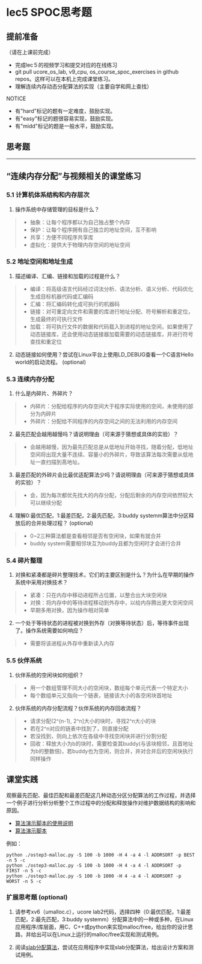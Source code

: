 # lec5 SPOC思考题

## **提前准备**
（请在上课前完成）

- 完成lec５的视频学习和提交对应的在线练习
- git pull ucore_os_lab, v9_cpu, os_course_spoc_exercises in github repos。这样可以在本机上完成课堂练习。
- 理解连续内存动态分配算法的实现（主要自学和网上查找）

NOTICE
- 有"hard"标记的题有一定难度，鼓励实现。
- 有"easy"标记的题很容易实现，鼓励实现。
- 有"midd"标记的题是一般水平，鼓励实现。


## 思考题
---

## “连续内存分配”与视频相关的课堂练习

### 5.1 计算机体系结构和内存层次

1. 操作系统中存储管理的目标是什么？
  >- 抽象：让每个程序都以为自己独占整个内存
  >- 保护：让每个程序拥有自己独立的地址空间，互不影响
  >- 共享：方便不同程序共享库
  >- 虚拟化：提供大于物理内存空间的地址空间

### 5.2 地址空间和地址生成
1. 描述编译、汇编、链接和加载的过程是什么？
>- 编译：将高级语言代码经过词法分析、语法分析、语义分析、代码优化生成目标机器代码或汇编码
>- 汇编：将汇编码转化成可执行的机器码
>- 链接：对可重定向文件和需要的库进行地址分配、符号解析和重定位，生成最终的可执行文件
>- 加载：将可执行文件的数据和代码载入到进程的地址空间，如果使用了动态链接库，还会使用动态链接器加载需要的动态链接库，并进行符号查找和重定位

2. 动态链接如何使用？尝试在Linux平台上使用LD_DEBUG查看一个C语言Hello world的启动流程。  (optional)



### 5.3 连续内存分配
1. 什么是内碎片、外碎片？
>- 内碎片：分配给程序的内存空间大于程序实际使用的空间，未使用的部分为内碎片
>- 外碎片：分配给不同程序的内存空间之间的无法利用的内存空间

2. 最先匹配会越用越慢吗？请说明理由（可来源于猜想或具体的实验）？
>- 会越用越慢，因为最先匹配总是从低地址开始寻找，随着分配，低地址空间将出现大量不连续、容量小的外碎片，导致该算法每次需要从低地址一直扫描到髙地址。

3. 最差匹配的外碎片会比最优适配算法少吗？请说明理由（可来源于猜想或具体的实验）？
>- 会，因为每次都优先找大的内存分配，分配后剩余的内存空间依然较大可以继续分配

4. 理解0:最优匹配，1:最差匹配，2:最先匹配，3:buddy systemm算法中分区释放后的合并处理过程？ (optional)
>- 0~2三种算法都是查看相邻是否有空闲块，如果有就合并
>- buddy system需要相邻块互为buddy且都为空闲时才会进行合并

### 5.4 碎片整理
1. 对换和紧凑都是碎片整理技术，它们的主要区别是什么？为什么在早期的操作系统中采用对换技术？  
>- 紧凑：只在内存中移动进程所占位置，以整合出大块空闲块
>- 对换：将内存中的等待进程移动到外存中，以给内存腾出更大空闲空间
>- 早期多用对换，因为操作相对简单

2. 一个处于等待状态的进程被对换到外存（对换等待状态）后，等待事件出现了。操作系统需要如何响应？
>- 需要将该进程从外存中重新读入内存

### 5.5 伙伴系统
1. 伙伴系统的空闲块如何组织？
>- 用一个数组管理不同大小的空闲块，数组每个单元代表一个特定大小
>- 每个数组单元又指向一个链表，链接该大小的各空闲块首地址

2. 伙伴系统的内存分配流程？伙伴系统的内存回收流程？
>- 请求分配(2^(n-1), 2^n]大小的块时，寻找2^n大小的块
>- 若在2^n对应的链表中找到了，则直接分配
>- 若没找到，则向上依次在各级中寻找空闲块并进行分割分配
>- 回收：释放大小为b的块时，需要检查其buddy(与该块相邻，且首地址为b的整数倍)，若buddy也为空闲，则合并，并对合并后的空闲块执行同样操作

## 课堂实践

观察最先匹配、最佳匹配和最差匹配这几种动态分区分配算法的工作过程，并选择一个例子进行分析分析整个工作过程中的分配和释放操作对维护数据结构的影响和原因。

  * [算法演示脚本的使用说明](https://github.com/chyyuu/os_tutorial_lab/blob/master/ostep/ostep3-malloc.md)
  * [算法演示脚本](https://github.com/chyyuu/os_tutorial_lab/blob/master/ostep/ostep3-malloc.py)

例如：
```
python ./ostep3-malloc.py -S 100 -b 1000 -H 4 -a 4 -l ADDRSORT -p BEST -n 5 -c
python ./ostep3-malloc.py -S 100 -b 1000 -H 4 -a 4 -l ADDRSORT -p FIRST -n 5 -c
python ./ostep3-malloc.py -S 100 -b 1000 -H 4 -a 4 -l ADDRSORT -p WORST -n 5 -c
```

### 扩展思考题 (optional)

1. 请参考xv6（umalloc.c），ucore lab2代码，选择四种（0:最优匹配，1:最差匹配，2:最先匹配，3:buddy systemm）分配算法中的一种或多种，在Linux应用程序/库层面，用C、C++或python来实现malloc/free，给出你的设计思路，并给出可以在Linux上运行的malloc/free实现和测试用例。


2. 阅读[slab分配算法](http://en.wikipedia.org/wiki/Slab_allocation)，尝试在应用程序中实现slab分配算法，给出设计方案和测试用例。